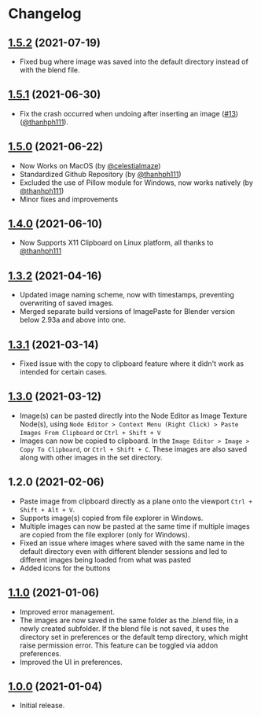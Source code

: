 <!-- @format -->

# Changelog

## [1.5.2](https://github.com/Yeetus3141/ImagePaste/compare/v1.5.1...v1.5.2) (2021-07-19)

- Fixed bug where image was saved into the default directory instead of with the blend file.

## [1.5.1](https://github.com/Yeetus3141/ImagePaste/compare/v1.5.0...v1.5.1) (2021-06-30)

- Fix the crash occurred when undoing after inserting an image ([#13](https://github.com/Yeetus3141/ImagePaste/issues/13)) ([@thanhph111](https://github.com/thanhph111)).

## [1.5.0](https://github.com/Yeetus3141/ImagePaste/compare/v1.4.0...v1.5.0) (2021-06-22)

- Now Works on MacOS (by [@celestialmaze](https://twitter.com/cmzw_))
- Standardized Github Repository (by [@thanhph111](https://github.com/thanhph111))
- Excluded the use of Pillow module for Windows, now works natively (by [@thanhph111](https://github.com/thanhph111))
- Minor fixes and improvements

## [1.4.0](https://github.com/Yeetus3141/ImagePaste/compare/v1.3.2...v1.4.0) (2021-06-10)

- Now Supports X11 Clipboard on Linux platform, all thanks to [@thanhph111](https://github.com/thanhph111)

## [1.3.2](https://github.com/Yeetus3141/ImagePaste/compare/v1.3.1...v1.3.2) (2021-04-16)

- Updated image naming scheme, now with timestamps, preventing overwriting of saved images.
- Merged separate build versions of ImagePaste for Blender version below 2.93a and above into one.

## [1.3.1](https://github.com/Yeetus3141/ImagePaste/compare/v1.3.0...v1.3.1) (2021-03-14)

- Fixed issue with the copy to clipboard feature where it didn't work as intended for certain cases.

## [1.3.0](https://github.com/Yeetus3141/ImagePaste/compare/v1.1.0...v1.3.0) (2021-03-12)

- Image(s) can be pasted directly into the Node Editor as Image Texture Node(s), using `Node Editor > Context Menu (Right Click) > Paste Images From Clipboard` or `Ctrl + Shift + V`
- Images can now be copied to clipboard. In the `Image Editor > Image > Copy To Clipboard`, or `Ctrl + Shift + C`. These images are also saved along with other images in the set directory.

## 1.2.0 (2021-02-06)

- Paste image from clipboard directly as a plane onto the viewport `Ctrl + Shift + Alt + V`.
- Supports image(s) copied from file explorer in Windows.
- Multiple images can now be pasted at the same time if multiple images are copied from the file explorer (only for Windows).
- Fixed an issue where images where saved with the same name in the default directory even with different blender sessions and led to different images being loaded from what was pasted
- Added icons for the buttons

## [1.1.0](https://github.com/Yeetus3141/ImagePaste/compare/v1.0.0...v1.1.0) (2021-01-06)

- Improved error management.
- The images are now saved in the same folder as the .blend file, in a newly created subfolder. If the blend file is not saved, it uses the directory set in preferences or the default temp directory, which might raise permission error. This feature can be toggled via addon preferences.
- Improved the UI in preferences.

## [1.0.0](https://github.com/Yeetus3141/ImagePaste/releases/tag/v1.0.0) (2021-01-04)

- Initial release.
